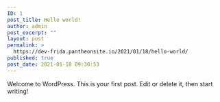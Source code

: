 ```yaml
---
ID: 1
post_title: Hello world!
author: admin
post_excerpt: ""
layout: post
permalink: >
  https://dev-frida.pantheonsite.io/2021/01/18/hello-world/
published: true
post_date: 2021-01-18 09:30:53
---
```

<!-- wp:paragraph -->
<p>Welcome to WordPress. This is your first post. Edit or delete it, then start writing!</p>
<!-- /wp:paragraph -->
